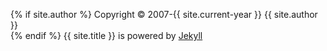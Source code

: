 <!-- At the very least you probably want to change the first year here. -->
{% if site.author %}
Copyright &#xA9; 2007-{{ site.current-year }} {{ site.author }}  
{% endif %}
{{ site.title }} is powered by [Jekyll](https://github.com/mojombo/jekyll)
